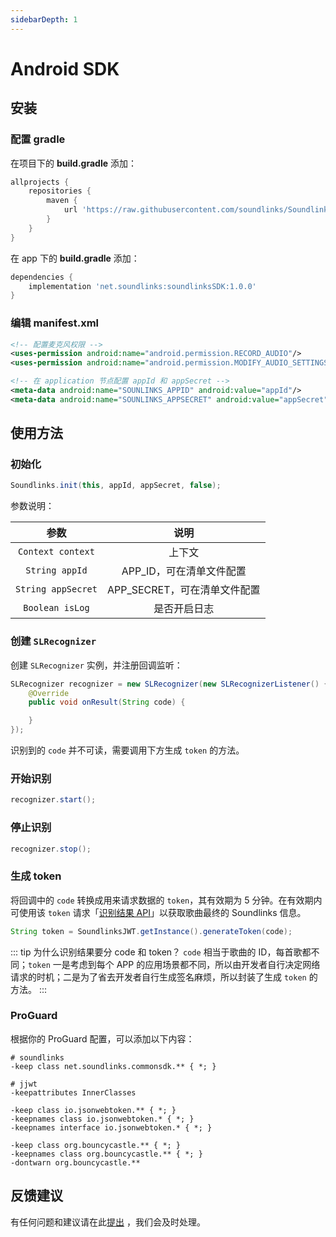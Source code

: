 ```yaml
---
sidebarDepth: 1
---
```


# Android SDK

## 安装

### 配置 gradle

在项目下的 **build.gradle** 添加：

```groovy
allprojects {
    repositories {
        maven {
            url 'https://raw.githubusercontent.com/soundlinks/Soundlinks-Android-SDK/master'
        }
    }
}
```

在 app 下的 **build.gradle** 添加：

```groovy
dependencies {
    implementation 'net.soundlinks:soundlinksSDK:1.0.0'
}
```

### 编辑 manifest.xml

```xml
<!-- 配置麦克风权限 -->
<uses-permission android:name="android.permission.RECORD_AUDIO"/>
<uses-permission android:name="android.permission.MODIFY_AUDIO_SETTINGS"/>

<!-- 在 application 节点配置 appId 和 appSecret -->
<meta-data android:name="SOUNLINKS_APPID" android:value="appId"/>
<meta-data android:name="SOUNLINKS_APPSECRET" android:value="appSecret"/>
```

## 使用方法

### 初始化

```java
Soundlinks.init(this, appId, appSecret, false);
```

参数说明：

| 参数 | 说明 |
|:----:|:----: |
| `Context context` | 上下文 |
| `String appId` | APP_ID，可在清单文件配置 |
| `String appSecret` | APP_SECRET，可在清单文件配置 |
| `Boolean isLog` | 是否开启日志 |

### 创建 `SLRecognizer`

创建 `SLRecognizer` 实例，并注册回调监听：

```java
SLRecognizer recognizer = new SLRecognizer(new SLRecognizerListener() {
    @Override
    public void onResult(String code) {

    }
});
```

识别到的 `code` 并不可读，需要调用下方生成 `token` 的方法。

### 开始识别

```java
recognizer.start();
```

### 停止识别

```java
recognizer.stop();
```

### 生成 token

将回调中的 `code` 转换成用来请求数据的 `token`，其有效期为 5 分钟。在有效期内可使用该 `token` 请求「[识别结果 API](/result/)」以获取歌曲最终的 Soundlinks 信息。

```java
String token = SoundlinksJWT.getInstance().generateToken(code);
```

::: tip 为什么识别结果要分 code 和 token？
`code` 相当于歌曲的 ID，每首歌都不同；`token` 一是考虑到每个 APP 的应用场景都不同，所以由开发者自行决定网络请求的时机；二是为了省去开发者自行生成签名麻烦，所以封装了生成 `token` 的方法。
:::

### ProGuard

根据你的 ProGuard 配置，可以添加以下内容：

```
# soundlinks
-keep class net.soundlinks.commonsdk.** { *; }

# jjwt
-keepattributes InnerClasses

-keep class io.jsonwebtoken.** { *; }
-keepnames class io.jsonwebtoken.* { *; }
-keepnames interface io.jsonwebtoken.* { *; }

-keep class org.bouncycastle.** { *; }
-keepnames class org.bouncycastle.** { *; }
-dontwarn org.bouncycastle.**
```

## 反馈建议

有任何问题和建议请在此[提出](https://github.com/soundlinks/Soundlinks-Android-SDK/issues/new) ，我们会及时处理。
